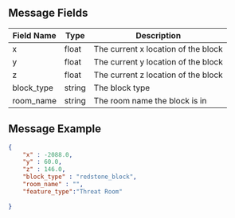 ## Message Fields

| Field Name | Type | Description
| --- | --- | ---|
| x | float | The current x location of the block
| y | float | The current y location of the block
| z | float | The current z location of the block
| block_type | string | The block type
| room_name | string | The room name the block is in

## Message Example

```json
{
	"x" : -2088.0,
	"y" : 60.0,
	"z" : 146.0,
	"block_type" : "redstone_block",
	"room_name" : "",
	"feature_type":"Threat Room"
		
}

```